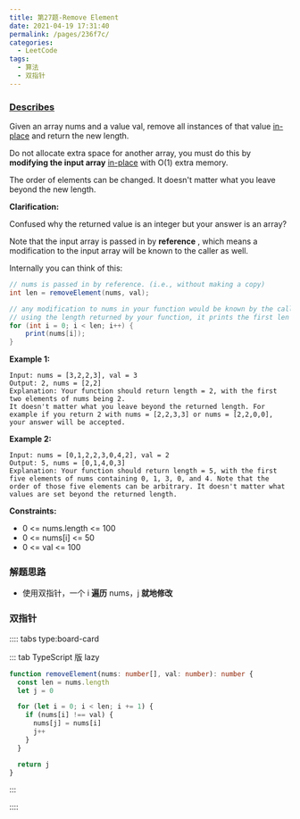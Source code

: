 ```yaml
---
title: 第27题-Remove Element
date: 2021-04-19 17:31:40
permalink: /pages/236f7c/
categories:
  - LeetCode
tags:
  - 算法
  - 双指针
---
```


### [Describes](https://leetcode-cn.com/problems/trapping-rain-water/)

Given an array nums and a value <span class="span-shadow">val</span>, remove all instances of that value <span class="span-shadow">[in-place](https://en.wikipedia.org/wiki/In-place_algorithm)</span> and return the new length.

Do not allocate extra space for another array, you must do this by **modifying the input array** <span class="span-shadow">[in-place](https://en.wikipedia.org/wiki/In-place_algorithm)</span> with <span class="span-shadow">O(1)</span> extra memory.

The order of elements can be changed. It doesn't matter what you leave beyond the new length.

<!-- more -->

**Clarification:**

Confused why the returned value is an integer but your answer is an array?

Note that the input array is passed in by **reference** , which means a modification to the input array will be known to the caller as well.

Internally you can think of this:

```Java
// nums is passed in by reference. (i.e., without making a copy)
int len = removeElement(nums, val);

// any modification to nums in your function would be known by the caller.
// using the length returned by your function, it prints the first len elements.
for (int i = 0; i < len; i++) {
    print(nums[i]);
}
```

**Example 1:**

```
Input: nums = [3,2,2,3], val = 3
Output: 2, nums = [2,2]
Explanation: Your function should return length = 2, with the first two elements of nums being 2.
It doesn't matter what you leave beyond the returned length. For example if you return 2 with nums = [2,2,3,3] or nums = [2,2,0,0], your answer will be accepted.
```

**Example 2:**

```
Input: nums = [0,1,2,2,3,0,4,2], val = 2
Output: 5, nums = [0,1,4,0,3]
Explanation: Your function should return length = 5, with the first five elements of nums containing 0, 1, 3, 0, and 4. Note that the order of those five elements can be arbitrary. It doesn't matter what values are set beyond the returned length.
```

**Constraints:**

- <span class="span-shadow">0 <= nums.length <= 100</span>
- <span class="span-shadow">0 <= nums[i] <= 50</span>
- <span class="span-shadow">0 <= val <= 100</span>

### 解题思路

- 使用双指针，一个 <span class="span-shadow">i</span> **遍历** nums，<span class="span-shadow">j</span> **就地修改**

### 双指针

:::: tabs type:board-card

::: tab TypeScript 版 lazy

```TypeScript
function removeElement(nums: number[], val: number): number {
  const len = nums.length
  let j = 0

  for (let i = 0; i < len; i += 1) {
    if (nums[i] !== val) {
      nums[j] = nums[i]
      j++
    }
  }

  return j
}

```

:::

::::

